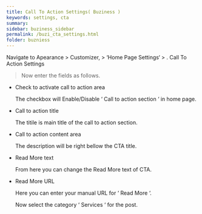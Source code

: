 ```yaml
---
title: Call To Action Settings( Buziness )
keywords: settings, cta
summary: 
sidebar: buziness_sidebar
permalink: /buzi_cta_settings.html
folder: buzniess
---
```


Navigate to Apearance > Customizer, > ‘Home Page Settings‘ > . Call To Action Settings

> Now enter the fields as follows. 

* Check to activate call to action area

    The checkbox will Enable/Disable ‘ Call to action section ‘ in home page.

* Call to action title

    The titile is main title of the call to action section.

* Call to action content area

    The description will be right bellow the CTA title.

* Read More text

    From here you can change the Read More text of CTA.

* Read More URL

    Here you can enter your manual URL for ‘ Read More ‘.
    
    Now select the category ‘ Services ‘ for the post.